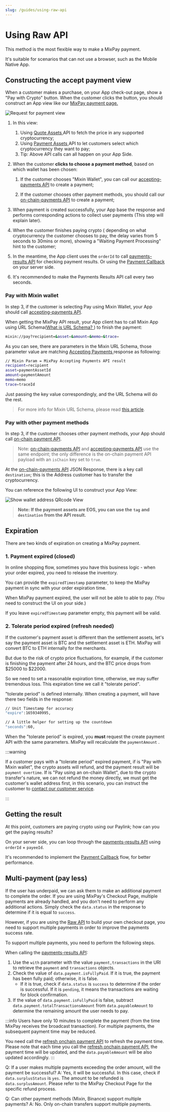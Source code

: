 ```yaml
---
slug: /guides/using-raw-api
---
```



# Using Raw API

This method is the most flexible way to make a MixPay payment.

It's suitable for scenarios that can not use a browser, such as the Mobile Native App.


## Constructing the accept payment view

When a customer makes a purchase, on your App check-out page, show a "Pay with Crypto" button. When the customer clicks the button, you should construct an App view like our [MixPay payment page.](https://mixpay.me/pay?payeeId=a0d7791408776b47eb1dd3f94ed15d6a&settlementAssetId=c6d0c728-2624-429b-8e0d-d9d19b6592fa&quoteAssetId=4d8c508b-91c5-375b-92b0-ee702ed2dac5&quoteAmount=10&orderId=product1000432&returnTo=https%3A%2F%2Fgoogle.com)

![Request for payment view](./pay-with-mixpay-iphone.jpeg)

1. In this view:
    1. Using [Quote Assets ](/api/assets/quote-assets)API to fetch the price in any supported cryptocurrency;
    2. Using [Payment Assets ](/api/assets/payment-assets)API to let customers select which cryptocurrency they want to pay;
    3. Tip: Above API calls can all happen on your App Side.

2. When the customer **clicks to choose a payment method**, based on which wallet has been chosen: 
    1. If the customer chooses "Mixin Wallet", you can call our [accepting-payments API](/api/payments/accepting-payments) to create a payment;
    
    2. If the customer chooses other payment methods, you should call our [on-chain-payments API](/api/payments/onchain-payments) to create a payment;
    
3. When payment is created successfully, your App base the response and performs corresponding actions to collect user payments (This step will explain later).

4. When the customer finishes paying crypto ( depending on what cryptocurrency the customer chooses to pay, the delay varies from 5 seconds to 30mins or more), showing a "Waiting Payment Processing" hint to the customer;

5. In the meantime, the App client uses the `orderId` to call [payments-results API](/api/payments/payments-results) for checking payment results. Or using the [Payment Callback](/api/payments/payment-callback) on your server side.

6. It's recommended to make the Payments Results API call every two seconds.


### Pay with Mixin wallet 

In step 3, if the customer is selecting Pay using Mixin Wallet, your App should call [accepting-payments API](/api/payments/accepting-payments).

When getting the MixPay API result, your App client has to call Mixin App using URL Schema([What is URL Schema? ](https://helpcenter.trendmicro.com/en-us/article/tmka-18277)) to finish the payment:  

```bash
mixin://pay?recipient=&asset=&amount=&memo=&trace=
```

As you can see, there are parameters in the Mixin URL Schema, those parameter value are matching  [Accepting Payments ](/api/payments/accepting-payments)response as following: 

```bash
// Mixin Param = MixPay Accepting Payments API result
recipient=recipient
asset=paymentAssetId
amount=paymentAmount
memo=memo
trace=traceId
```

Just passing the key value correspondingly, and the URL Schema will do the rest.

> For more info for Mixin URL Schema, please read [this article](https://developers.mixin.one/docs/schema).

### Pay with other payment methods

In step 3, if the customer chooses other payment methods, your App should call [on-chain payment API](/api/payments/onchain-payments).

> Note: [on-chain-payments API](/api/payments/onchain-payments) and [accepting-payments API](/api/payments/accepting-payments) use the same endpoint; the only difference is the on-chain payment API payload with an `isChain` key set to `true`.

At the [on-chain-payments API](/api/payments/onchain-payments) JSON Response, there is a key call `destination`; this is the Address customer has to transfer the cryptocurrency.

You can reference the following UI to construct your App View:

![Show wallet address QRcode View](./show-wallet-address-qrcode-iphone.jpeg)

> **Note: If the payment assets are EOS, you can use the** **`tag`** **and** **`destination`** **from the API result.**



## Expiration



There are two kinds of expiration on creating a MixPay payment.



### 1. Payment expired (closed)



In online shopping flow, sometimes you have this business logic - when your order expired, you need to release the inventory.



You can provide the `expiredTimestamp` parameter, to keep the MixPay payment in sync with your order expiration time.



When MixPay payment expired, the user will not be able to able to pay. (You need to construct the UI on your side.)



If you leave `expiredTimestamp` parameter empty, this payment will be valid.



### 2. Tolerate period expired (refresh needed)



If the customer's payment asset is different than the settlement assets, let's say the payment asset is BTC and the settlement asset is ETH. MixPay will convert BTC to ETH internally for the merchants. 



But due to the risk of crypto price fluctuations,  for example, if the customer is finishing the payment after 24 hours, and the BTC price drops from $25000 to $22000.



So we need to set a reasonable expiration time, otherwise, we may suffer tremendous loss. This expiration time we call it "tolerate period". 



"tolerate period" is defined internally. When creating a payment, will have there two fields in the response: 



```bash
// Unit Timestamp for accuracy
"expire":1659340995,

// A little helper for setting up the countdown
"seconds":60,
```



When the "tolerate period" is expired, you **must** request the create payment API with the same parameters. MixPay will recalculate the `paymentAmount` .  



:::warning

If a customer pays with a "tolerate period" expired payment, if is "Pay with Mixin wallet", the crypto assets will refund, and the payment result will be `payment overtime`. If is "Pay using an on-chain Wallet", due to the crypto transfer's nature, we can not refund the money directly, we must get the customer's wallet address first, in this scenario, you can instruct the customer to [contact our customer service](https://help.mixpay.me/en/articles/6836092-how-to-contact-customer-service). 

:::



## Getting the result

At this point, customers are paying crypto using our Paylink; how can you get the paying results?

On your server side, you can loop through the [payments-results API](/api/payments/payments-results) using `orderId` + `payeeId`.

It's recommended to implement the [Payment Callback](/api/payments/payment-callback) flow, for better performance.


## Multi-payment (pay less)

If the user has underpaid, we can ask them to make an additional payment to complete the order. If you are using MixPay's Checkout Page,  multiple payments are already handled, and you don't need to perform any additional actions. Simply check the `data.status` in the response to determine if it is equal to `success`.

However, if you are using the [Raw API](/guides/using-raw-api) to build your own checkout page, you need to support multiple payments in order to improve the payments success rate. 

To support multiple payments, you need to perform the following steps.

When calling the [payments-results API](/api/payments/payments-results):

1. Use the `with` parameter with the value `payment,transactions` in the URI to retrieve the `payment` and `transactions` objects.
2. Check the value of `data.payment.isFullyPaid`. If it is true, the payment has been fully paid; otherwise, it is false.
   - If it is true, check if `data.status` is `success` to determine if the order is successful. If it is `pending`, it means the transactions are waiting for block confirmation.
3. If the value of `data.payment.isFullyPaid` is false, subtract `data.payment.totalTransactionsAmount` from `data.payableAmount` to determine the remaining amount the user needs to pay.

:::info
Users have only 10 minutes to complete the payment (from the time MixPay receives the broadcast transaction).
For multiple payments, the subsequent payment time may be reduced. 

You need call the [refresh onchain payment API](/api/payments/refresh-onchain-payments) to refresh the payment time.
Please note that each time you call the [refresh onchain payment API](/api/payments/refresh-onchain-payments), the payment time will be updated, and the `data.payableAmount` will be also updated accordingly.
:::

Q: If a user makes multiple payments exceeding the order amount, will the payment be successful?
A: Yes, it will be successful. In this case, check if `data.surplusStatus` is `yes`. The amount to be refunded is `data.surplusAmount`. Please refer to the MixPay Checkout Page for the specific refund process.

Q: Can other payment methods (Mixin, Binance) support multiple payments?
A: No. Only on-chain transfers support multiple payments.
